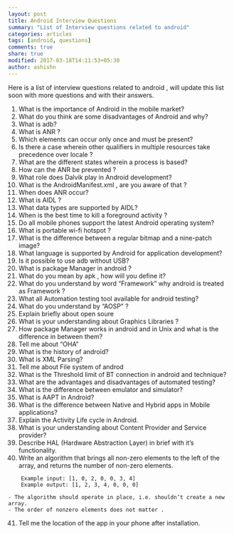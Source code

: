 ```yaml
---
layout: post
title: Android Interview Questions
summary: "List of Interview questions related to android"
categories: articles
tags: [android, questions]
comments: true
share: true
modified: 2017-03-18T14:11:53+05:30
author: ashishn
---
```


Here is a list of interview questions related to android , will update this
list soon with more questions and with their answers.

1. What is the importance of Android in the mobile market?
2. What do you think are some disadvantages of Android and why?
3. What is adb?
4. What is ANR ?
5. Which elements can occur only once and must be present?
6. Is there a case wherein other qualifiers in multiple resources take
   precedence over locale ?
7. What are the different states wherein a process is based?
8. How can the ANR be prevented ?
9. What role does Dalvik play in Android development?
10. What is the AndroidManifest.xml , are you aware of that ?
11. When does ANR occur?
12. What is AIDL ?
13. What data types are supported by AIDL?
14. When is the best time to kill a foreground activity ?
15. Do all mobile phones support the latest Android operating system?
16. What is portable wi-fi hotspot ?
17. What is the difference between a regular bitmap and a nine-patch image?
18. What language is supported by Android for application development?
19. Is it possible to use adb without USB?
20. What is package Manager in android ?
21. What do you mean by apk , how will you define it?
22. What do you understand by word “Framework” why android is treated as
    Framework ?
23. What all Automation testing tool available for android testing?
24. What do you understand by “AOSP” ?
25. Explain briefly about open soure
26. What is your understanding about Graphics Libraries ?
27. How package Manager works in android and in Unix and what is the difference
    in between them?
28. Tell me about “OHA”
29. What is the history of android?
30. What is XML Parsing?
31. Tell me about File system of androd
32. What is the Threshold limit of BT connection in android and technique?
33. What are the advantages and disadvantages of automated testing?
34. What is the difference between emulator and simulator?
35. What is AAPT in Android?
36. What is the difference between Native and Hybrid apps in Mobile
    applications?
37. Explain the Activity Life cycle in Android.
38. What is your understanding about Content Provider and Service provider?
39. Describe HAL (Hardware Abstraction Layer) in brief with it’s functionality.
40. Write an algorithm that brings all non-zero elements to the left of the
    array, and returns the number of non-zero elements.
```
    Example input: [1, 0, 2, 0, 0, 3, 4]
    Example output: [1, 2, 3, 4, 0, 0, 0]
```
    - The algorithm should operate in place, i.e. shouldn’t create a new array.
    - The order of nonzero elements does not matter .

41. Tell me the location of the app in your phone after installation.
